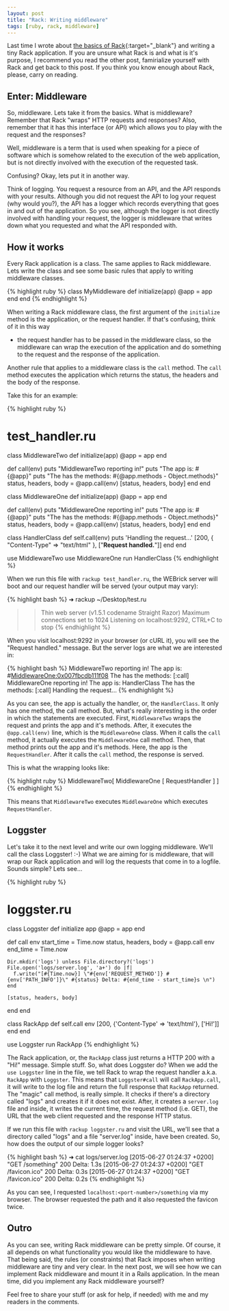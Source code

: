 ```yaml
---
layout: post
title: "Rack: Writing middleware"
tags: [ruby, rack, middleware]
---
```


Last time I wrote about [the basics of Rack]({{site.url}}/rack-first-principles){:target="_blank"} and
writing a tiny Rack application. If you are unsure what Rack is and what is it's purpose,
I recommend you read the other post, famirialize yourself with Rack and get back to this
post. If you think you know enough about Rack, please, carry on reading.

## Enter: Middleware

So, middleware. Lets take it from the basics. What is middleware? Remember that
Rack "wraps" HTTP requests and responses? Also, remember that it has this interface
(or API) which allows you to play with the request and the responses?

Well, middleware is a term that is used when speaking for a piece of software which
is somehow related to the execution of the web application, but is not directly involved with
the execution of the requested task.

Confusing? Okay, lets put it in another way.

Think of logging. You request a resource from an API, and the API responds with your results.
Although you did not request the API to log your request (why would you?), the API has
a logger which records everything that goes in and out of the application. So you see,
although the logger is not directly involved with handling your request, the logger is
middleware that writes down what you requested and what the API responded with.

## How it works

Every Rack application is a class. The same applies to Rack middleware. Lets write
the class and see some basic rules that apply to writing middleware classes.

{% highlight ruby %}
class MyMiddleware
  def initialize(app)
    @app = app
  end
end
{% endhighlight %}

When writing a Rack middleware class, the first argument of the ```initialize``` method
is the application, or the request handler. If that's confusing, think of it in this way
- the request handler has to be passed in the middleware class, so the middleware can wrap
the execution of the application and do something to the request and the response of
the application.

Another rule that applies to a middleware class is the ```call``` method. The
```call``` method executes the application which returns the status, the headers and the
body of the response.

Take this for an example:

{% highlight ruby %}
# test_handler.ru

class MiddlewareTwo
  def initialize(app)
    @app = app
  end

  def call(env)
    puts "MiddlewareTwo reporting in!"
    puts "The app is: #{@app}"
    puts "The has the methods: #{@app.methods - Object.methods}"
    status, headers, body = @app.call(env)
    [status, headers, body]
  end
end

class MiddlewareOne
  def initialize(app)
    @app = app
  end

  def call(env)
    puts "MiddlewareOne reporting in!"
    puts "The app is: #{@app}"
    puts "The has the methods: #{@app.methods - Object.methods}"
    status, headers, body = @app.call(env)
    [status, headers, body]
  end
end

class HandlerClass
  def self.call(env)
    puts 'Handling the request...'
    [200, { "Content-Type" => "text/html" }, ["<b>Request handled.</b>"]]
  end
end

use MiddlewareTwo
use MiddlewareOne
run HandlerClass
{% endhighlight %}

When we run this file with ```rackup test_handler.ru```, the WEBrick server will boot
and our request handler will be served (your output may vary):

{% highlight bash %}
➜  rackup ~/Desktop/test.ru
>> Thin web server (v1.5.1 codename Straight Razor)
>> Maximum connections set to 1024
>> Listening on localhost:9292, CTRL+C to stop
{% endhighlight %}

When you visit localhost:9292 in your browser (or cURL it), you will see the "Request handled."
message. But the server logs are what we are interested in:

{% highlight bash %}
MiddlewareTwo reporting in!
The app is: #<MiddlewareOne:0x007fbcdb111f08>
The has the methods: [:call]
MiddlewareOne reporting in!
The app is: HandlerClass
The has the methods: [:call]
Handling the request...
{% endhighlight %}

As you can see, the app is actually the handler, or, the ```HandlerClass```. It only has one method, the
call method. But, what's really interesting is the order in which the statements are executed.
First, ```MiddlewareTwo``` wraps the request and prints the app and it's methods. After,
it executes the ```@app.call(env)``` line, which is the ```MiddlewareOne``` class.
When it calls the ```call``` method, it actually executes the ```MiddlewareOne``` call method.
Then, that method prints out the app and it's methods. Here, the app is the ```RequestHandler```.
After it calls the ```call``` method, the response is served.

This is what the wrapping looks like:

{% highlight ruby %}
MiddlewareTwo[ MiddlewareOne [ RequestHandler ] ]
{% endhighlight %}

This means that ```MiddlewareTwo``` executes ```MiddlewareOne``` which executes ```RequestHandler```.

## Loggster

Let's take it to the next level and write our own logging middleware. We'll call the class Loggster! :-)
What we are aiming for is middleware, that will wrap our Rack application and will log the
requests that come in to a logfile. Sounds simple? Lets see...

{% highlight ruby %}
# loggster.ru
class Loggster
  def initialize app
    @app = app
  end

  def call env
    start_time = Time.now
    status, headers, body = @app.call env
    end_time = Time.now

    Dir.mkdir('logs') unless File.directory?('logs')
    File.open('logs/server.log', 'a+') do |f|
      f.write("[#{Time.now}] \"#{env['REQUEST_METHOD']} #{env['PATH_INFO']}\" #{status} Delta: #{end_time - start_time}s \n")
    end

    [status, headers, body]
  end
end

class RackApp
  def self.call env
    [200, {'Content-Type' => 'text/html'}, ['Hi!']]
  end
end

use Loggster
run RackApp
{% endhighlight %}

The Rack application, or, the ```RackApp``` class just returns a HTTP 200 with a "Hi!" message. Simple stuff.
So, what does Loggster do? When we add the ```use Loggster``` line in the file, we tell Rack to wrap 
the request handler a.k.a. ```RackApp``` with ```Loggster```. This means that ```Loggster#call``` will 
call ```RackApp.call```, it will write to the log file and return the full response that ```RackApp``` returned.
The "magic" call method, is really simple. It checks if there's a directory called 
"logs" and creates it if it does not exist.  After, it creates a ```server.log``` 
file and inside, it writes the current time, the request method (i.e. GET), the 
URL that the web client requested and the response HTTP status.

If we run this file with ```rackup loggster.ru``` and visit the URL, we'll see that a directory called 
"logs" and a file "server.log" inside, have been created. So, how does the output of our simple logger looks?

{% highlight bash %}
➜ cat logs/server.log
[2015-06-27 01:24:37 +0200] "GET /something" 200 Delta: 1.3s
[2015-06-27 01:24:37 +0200] "GET /favicon.ico" 200 Delta: 0.3s
[2015-06-27 01:24:37 +0200] "GET /favicon.ico" 200 Delta: 0.2s
{% endhighlight %}

As you can see, I requested ```localhost:<port-number>/something``` via my browser. The browser requested the path 
and it also requested the favicon twice.

## Outro

As you can see, writing Rack middleware can be pretty simple. Of course, it all
depends on what functionality you would like the middleware to have. That being said,
the rules (or constraints) that Rack imposes when writing middleware are tiny and very clear.
In the next post, we will see how we can implement Rack middleware and mount it in
a Rails application. In the mean time, did you implement any Rack middleware yourself? 

Feel free to share your stuff (or ask for help, if needed) with me and my readers in the comments. 

